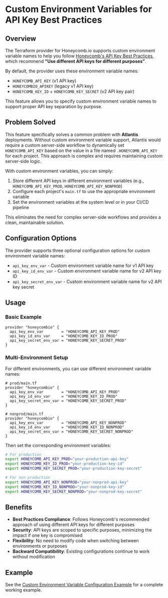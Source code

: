 # Custom Environment Variables for API Key Best Practices

## Overview

The Terraform provider for Honeycomb.io supports custom environment variable names
to help you follow [Honeycomb's API Key Best
Practices](https://docs.honeycomb.io/get-started/best-practices/api-keys/), which
recommend **"Use different API keys for different purposes"**.

By default, the provider uses these environment variable names:

- `HONEYCOMB_API_KEY` (v1 API key)
- `HONEYCOMBIO_APIKEY` (legacy v1 API key)
- `HONEYCOMB_KEY_ID` + `HONEYCOMB_KEY_SECRET` (v2 API key pair)

This feature allows you to specify custom environment variable names to support
proper API key separation by purpose.

## Problem Solved

This feature specifically solves a common problem with **Atlantis** deployments.
Without custom environment variable support, Atlantis would require a custom
server-side workflow to dynamically set `HONEYCOMB_API_KEY` based on the value in
a file named `.HONEYCOMB_API_KEY` for each project. This approach is complex and
requires maintaining custom server-side logic.

With custom environment variables, you can simply:

1. Store different API keys in different environment variables (e.g.,
   `HONEYCOMB_API_KEY_PROD`, `HONEYCOMB_API_KEY_NONPROD`)
2. Configure each project's `main.tf` to use the appropriate environment variable
3. Set the environment variables at the system level or in your CI/CD pipeline

This eliminates the need for complex server-side workflows and provides a clean,
maintainable solution.

## Configuration Options

The provider supports three optional configuration options for custom environment
variable names:

- `api_key_env_var` - Custom environment variable name for v1 API key
- `api_key_id_env_var` - Custom environment variable name for v2 API key ID
- `api_key_secret_env_var` - Custom environment variable name for v2 API key secret

## Usage

### Basic Example

```hcl
provider "honeycombio" {
  api_key_env_var        = "HONEYCOMB_API_KEY_PROD"
  api_key_id_env_var     = "HONEYCOMB_KEY_ID_PROD"
  api_key_secret_env_var = "HONEYCOMB_KEY_SECRET_PROD"
}
```

### Multi-Environment Setup

For different environments, you can use different environment variable names:

```hcl
# prod/main.tf
provider "honeycombio" {
  api_key_env_var        = "HONEYCOMB_API_KEY_PROD"
  api_key_id_env_var     = "HONEYCOMB_KEY_ID_PROD"
  api_key_secret_env_var = "HONEYCOMB_KEY_SECRET_PROD"
}

# nonprod/main.tf
provider "honeycombio" {
  api_key_env_var        = "HONEYCOMB_API_KEY_NONPROD"
  api_key_id_env_var     = "HONEYCOMB_KEY_ID_NONPROD"
  api_key_secret_env_var = "HONEYCOMB_KEY_SECRET_NONPROD"
}
```

Then set the corresponding environment variables:

```bash
# For production
export HONEYCOMB_API_KEY_PROD="your-production-api-key"
export HONEYCOMB_KEY_ID_PROD="your-production-key-id"
export HONEYCOMB_KEY_SECRET_PROD="your-production-key-secret"

# For non-production
export HONEYCOMB_API_KEY_NONPROD="your-nonprod-api-key"
export HONEYCOMB_KEY_ID_NONPROD="your-nonprod-key-id"
export HONEYCOMB_KEY_SECRET_NONPROD="your-nonprod-key-secret"
```

## Benefits

- **Best Practices Compliance**: Follows Honeycomb's recommended approach of using
  different API keys for different purposes
- **Security**: API keys are scoped to specific purposes, minimizing the impact
  if one key is compromised
- **Flexibility**: No need to modify code when switching between environments or
  purposes
- **Backward Compatibility**: Existing configurations continue to work without
  modification

## Example

See the [Custom Environment Variable Configuration
Example](../example/multi_project_configuration/) for a complete working example.
